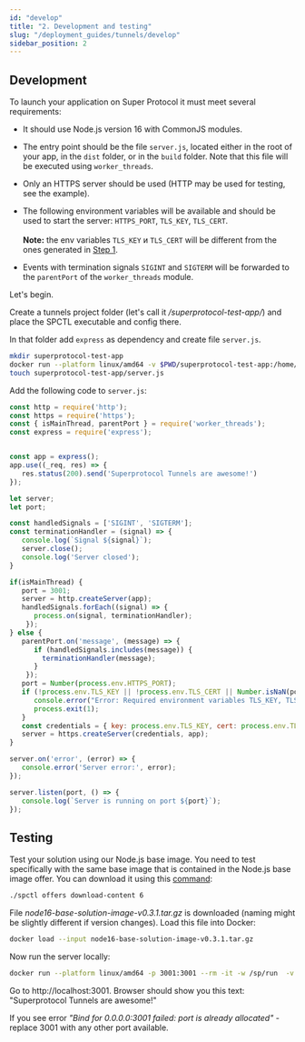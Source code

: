 ```yaml
---
id: "develop"
title: "2. Development and testing"
slug: "/deployment_guides/tunnels/develop"
sidebar_position: 2
---
```


## Development

To launch your application on Super Protocol it must meet several requirements:

- It should use Node.js version 16 with CommonJS modules.

- The entry point should be the file `server.js`, located either in the root of your app, in the `dist` folder, or in the `build` folder. Note that this file will be executed using `worker_threads`.

- Only an HTTPS server should be used (HTTP may be used for testing, see the example).

- The following environment variables will be available and should be used to start the server: `HTTPS_PORT`, `TLS_KEY`, `TLS_CERT`.<br/><br/>
    **Note:** the env variables `TLS_KEY` и `TLS_CERT` will be different from the ones generated in [Step 1](/developers/deployment_guides/tunnels/preparing).
- Events with termination signals `SIGINT` and `SIGTERM` will be forwarded to the `parentPort` of the `worker_threads` module.

Let's begin.

Create a tunnels project folder (let's call it */superprotocol-test-app/*) and place the SPCTL executable and config there. 

In that folder add `express` as dependency and create file `server.js`.

```bash
mkdir superprotocol-test-app
docker run --platform linux/amd64 -v $PWD/superprotocol-test-app:/home/node -w /home/node node:16-buster-slim npm add express 
touch superprotocol-test-app/server.js
```

Add the following code to `server.js`:

```javascript title="server.js"
const http = require('http');
const https = require('https');
const { isMainThread, parentPort } = require('worker_threads');
const express = require('express');


const app = express();
app.use((_req, res) => {
   res.status(200).send('Superprotocol Tunnels are awesome!')
});

let server;
let port;

const handledSignals = ['SIGINT', 'SIGTERM']; 
const terminationHandler = (signal) => {
   console.log(`Signal ${signal}`);
   server.close();
   console.log('Server closed');
}

if(isMainThread) {
   port = 3001;
   server = http.createServer(app);
   handledSignals.forEach((signal) => {
      process.on(signal, terminationHandler);
    });
} else {
   parentPort.on('message', (message) => {
      if (handledSignals.includes(message)) {
        terminationHandler(message);
      }
    });
   port = Number(process.env.HTTPS_PORT);
   if (!process.env.TLS_KEY || !process.env.TLS_CERT || Number.isNaN(port)) {
      console.error("Error: Required environment variables TLS_KEY, TLS_CERT, and HTTPS_PORT are not set");
      process.exit(1);
   }
   const credentials = { key: process.env.TLS_KEY, cert: process.env.TLS_CERT };
   server = https.createServer(credentials, app);
}

server.on('error', (error) => {
   console.error('Server error:', error);
});

server.listen(port, () => {
   console.log(`Server is running on port ${port}`);
});
```

## Testing

Test your solution using our Node.js base image. You need to test specifically with the same base image that is contained in the Node.js base image offer. You can download it using this [command](/developers/cli_commands/offers/offers/download-content):

```bash
./spctl offers download-content 6 
```

File *node16-base-solution-image-v0.3.1.tar.gz* is downloaded (naming might be slightly different if version changes). Load this file into Docker:

```bash
docker load --input node16-base-solution-image-v0.3.1.tar.gz
```

Now run the server locally:

```bash
docker run --platform linux/amd64 -p 3001:3001 --rm -it -w /sp/run  -v $PWD/superprotocol-test-app:/sp/run --entrypoint /usr/local/bin/node gsc-node16-base-solution:latest /sp/run/server.js
```

Go to http://localhost:3001. Browser should show you this text: "Superprotocol Tunnels are awesome!"

If you see error *"Bind for 0.0.0.0:3001 failed: port is already allocated"* - replacе 3001 with any other port available.

